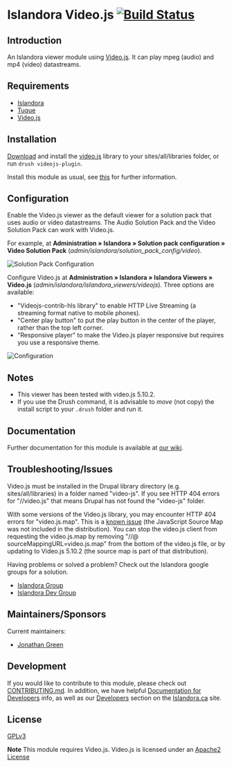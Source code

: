 # Islandora Video.js [![Build Status](https://travis-ci.org/Islandora/islandora_videojs.png?branch=7.x)](https://travis-ci.org/islandora/islandora_videojs)

## Introduction

An Islandora viewer module using [Video.js](http://www.videojs.com/). It can play mpeg (audio) and mp4 (video) datastreams.

## Requirements

* [Islandora](https://github.com/islandora/islandora)
* [Tuque](https://github.com/islandora/tuque)
* [Video.js](http://www.videojs.com/)

## Installation

[Download](https://github.com/videojs/video.js/releases/download/v5.10.2/video-js-5.10.2.zip) and install the [video.js](http://www.videojs.com/) library to your sites/all/libraries folder, or run `drush videojs-plugin`. 

Install this module as usual, see [this](https://drupal.org/documentation/install/modules-themes/modules-7) for further information.

## Configuration

Enable the Video.js viewer as the default viewer for a solution pack that uses audio or video datastreams. The
 Audio Solution Pack and the Video Solution Pack can work with Video.js.

For example, at **Administration » Islandora » Solution pack configuration » Video Solution Pack** (_admin/islandora/solution_pack_config/video_).

![Solution Pack Configuration](https://user-images.githubusercontent.com/2738244/40234143-b0c31ea6-5a73-11e8-9e3b-8133917d496c.png)

Configure Video.js at **Administration » Islandora » Islandora Viewers » Video.js** (_admin/islandora/islandora_viewers/videojs_). 
Three options are available:

* "Videojs-contrib-hls library" to enable HTTP Live Streaming (a streaming format native to mobile phones).
* "Center play button" to put the play button in the center of the player, rather than the top left corner.
* "Responsive player" to make the Video.js player responsive but requires you use a responsive theme.

![Configuration](https://user-images.githubusercontent.com/1943338/32968854-2575fc40-cbb9-11e7-9e85-66fec561a24c.png)

## Notes

* This viewer has been tested with video.js 5.10.2.
* If you use the Drush command, it is advisable to _move_ (not copy) the install script to your `.drush` folder and run it.

## Documentation

Further documentation for this module is available at [our wiki](https://wiki.duraspace.org/display/ISLANDORA/Islandora+Video.js).

## Troubleshooting/Issues

Video.js must be installed in the Drupal library directory (e.g. sites/all/libraries) in a folder named
"video-js".  If you see HTTP 404 errors for "//video.js" that means Drupal has not found the "video-js" folder.

With some versions of the Video.js library, you may encounter HTTP 404 errors for "video.js.map". This  is a
[known issue](http://stackoverflow.com/questions/18407543/video-js-map-throwing-a-404-not-found) (the JavaScript Source
Map was not included in the distribution). You can stop the video.js client from requesting the video.js.map by removing
 "//@ sourceMappingURL=video.js.map" from the bottom of the video.js file, or by updating to Video.js 5.10.2 (the source
 map is part of that distribution).

Having problems or solved a problem? Check out the Islandora google groups for a solution.

* [Islandora Group](https://groups.google.com/forum/?hl=en&fromgroups#!forum/islandora)
* [Islandora Dev Group](https://groups.google.com/forum/?hl=en&fromgroups#!forum/islandora-dev)

## Maintainers/Sponsors
Current maintainers:

* [Jonathan Green](https://github.com/jonathangreen)

## Development

If you would like to contribute to this module, please check out [CONTRIBUTING.md](CONTRIBUTING.md). In addition, we have helpful [Documentation for Developers](https://github.com/Islandora/islandora/wiki#wiki-documentation-for-developers) info, as well as our [Developers](http://islandora.ca/developers) section on the [Islandora.ca](http://islandora.ca) site.

## License

[GPLv3](http://www.gnu.org/licenses/gpl-3.0.txt)

**Note** This module requires Video.js. Video.js is licensed under an [Apache2 License](https://github.com/videojs/video.js/blob/master/LICENSE)

